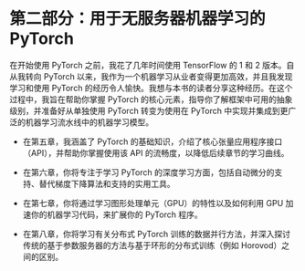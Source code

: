 # 第二部分：用于无服务器机器学习的 PyTorch

在开始使用 PyTorch 之前，我花了几年时间使用 TensorFlow 的 1 和 2 版本。自从我转向 PyTorch 以来，我作为一个机器学习从业者变得更加高效，并且我发现学习和使用 PyTorch 的经历令人愉快。我想与本书的读者分享这种经历。在这个过程中，我旨在帮助你掌握 PyTorch 的核心元素，指导你了解框架中可用的抽象级别，并准备好从单独使用 PyTorch 转变为使用在 PyTorch 中实现并集成到更广泛的机器学习流水线中的机器学习模型。

+   在第五章，我涵盖了 PyTorch 的基础知识，介绍了核心张量应用程序接口（API），并帮助你掌握使用该 API 的流畅度，以降低后续章节的学习曲线。

+   在第六章，你将专注于学习 PyTorch 的深度学习方面，包括自动微分的支持、替代梯度下降算法和支持的实用工具。

+   在第七章，你将通过学习图形处理单元（GPU）的特性以及如何利用 GPU 加速你的机器学习代码，来扩展你的 PyTorch 程序。

+   在第八章，你将学习有关分布式 PyTorch 训练的数据并行方法，并深入探讨传统的基于参数服务器的方法与基于环形的分布式训练（例如 Horovod）之间的区别。

